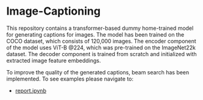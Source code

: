 # Image-Captioning
This repository contains a transformer-based dummy home-trained model for generating captions for images. The model has been trained on the COCO dataset, which consists of 120,000 images. The encoder component of the model uses ViT-B @224, which was pre-trained on the ImageNet22k dataset. The decoder component is trained from scratch and initialized with extracted image feature embeddings.

To improve the quality of the generated captions, beam search has been implemented. To see examples please navigate to:

- [report.ipynb](notebooks/report.ipynb)
